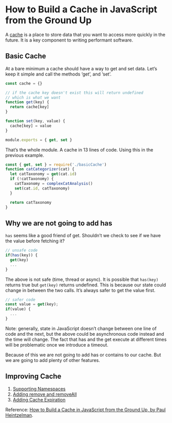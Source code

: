 # How to Build a Cache in JavaScript from the Ground Up

A [cache](<https://en.wikipedia.org/wiki/Cache_(computing)>) is a place to store data that you want to access more quickly in the future. It is a key component to writing performant software.

## Basic Cache

At a bare minimum a cache should have a way to get and set data. Let’s keep it simple and call the methods ‘get’, and ‘set’.

```javascript
const cache = {}

// if the cache key doesn't exist this will return undefined
// which is what we want
function get(key) {
  return cache[key]
}

function set(key, value) {
  cache[key] = value
}

module.exports = { get, set }
```

That’s the whole module. A cache in 13 lines of code. Using this in the previous example.

```javascript
const { get, set } = require('./basicCache')
function catCategorizer(cat) {
  let catTaxonomy = get(cat.id)
  if (!catTaxonomy) {
    catTaxonomy = complexCatAnalysis()
    set(cat.id, catTaxonomy)
  }

  return catTaxonomy
}
```

## Why we are not going to add has

`has` seems like a good friend of get. Shouldn’t we check to see if we have the value before fetching it?

```javascript
// unsafe code
if(has(key)) {
  get(key)
  ...
}
```

The above is not safe (time, thread or async). It is possible that `has(key)` returns true but `get(key)` returns undefined. This is because our state could change in between the two calls. It’s always safer to get the value first.

```javascript
// safer code
const value = get(key);
if(value) {
  ...
}
```

Note: generally, state in JavaScript doesn’t change between one line of code and the next, but the above could be asynchronous code instead and the time will change. The fact that has and the get execute at different times will be problematic once we introduce a timeout.

Because of this we are not going to add has or contains to our cache. But we are going to add plenty of other features.

## Improving Cache

1. [Supporting Namespaces](./cacheWithNamespace.js)
2. [Adding remove and removeAll](./cacheWithRemove.js)
3. [Adding Cache Expiration](./cacheWithExpiration.js)

Reference: [How to Build a Cache in JavaScript from the Ground Up, by Paul Heintzelman](https://medium.com/paul-heintzelman/how-to-build-a-cache-in-javascript-from-the-ground-up-dee5642ce30a).
